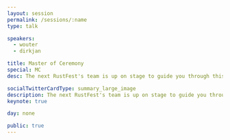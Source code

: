 ```yaml
---
layout: session
permalink: /sessions/:name
type: talk

speakers:
  - wouter
  - dirkjan

title: Master of Ceremony
special: MC
desc: The next RustFest's team is up on stage to guide you through this year's edition.

socialTwitterCardType: summary_large_image
description: The next RustFest's team is up on stage to guide you through this year's edition.
keynote: true

day: none

public: true
---
```

